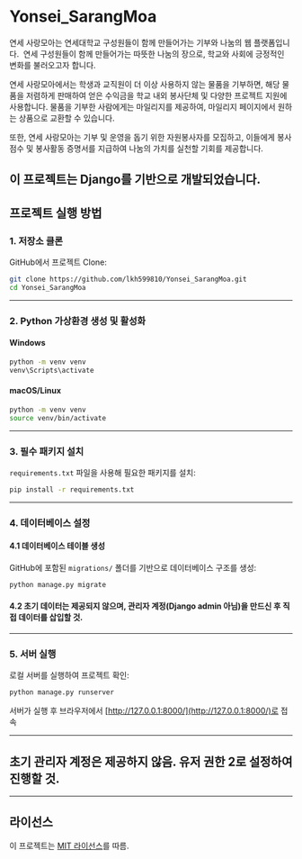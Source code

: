 # Yonsei_SarangMoa

연세 사랑모아는 연세대학교 구성원들이 함께 만들어가는 기부와 나눔의 웹 플랫폼입니다. 
연세 구성원들이 함께 만들어가는 따뜻한 나눔의 장으로, 학교와 사회에 긍정적인 변화를 불러오고자 합니다.

연세 사랑모아에서는 학생과 교직원이 더 이상 사용하지 않는 물품을 기부하면,
해당 물품을 저렴하게 판매하여 얻은 수익금을 학교 내외 봉사단체 및 다양한 프로젝트 지원에 사용합니다.
물품을 기부한 사람에게는 마일리지를 제공하여, 마일리지 페이지에서 원하는 상품으로 교환할 수 있습니다.
 
또한, 연세 사랑모아는 기부 및 운영을 돕기 위한 자원봉사자를 모집하고, 
이들에게 봉사점수 및 봉사활동 증명서를 지급하여 나눔의 가치를 실천할 기회를 제공합니다.

이 프로젝트는 Django를 기반으로 개발되었습니다.
---

## 프로젝트 실행 방법

### 1. 저장소 클론
GitHub에서 프로젝트 Clone:
```bash
git clone https://github.com/lkh599810/Yonsei_SarangMoa.git
cd Yonsei_SarangMoa
```

---

### 2. Python 가상환경 생성 및 활성화

#### Windows
```bash
python -m venv venv
venv\Scripts\activate
```

#### macOS/Linux
```bash
python -m venv venv
source venv/bin/activate
```

---

### 3. 필수 패키지 설치
`requirements.txt` 파일을 사용해 필요한 패키지를 설치:
```bash
pip install -r requirements.txt
```

---

### 4. 데이터베이스 설정

#### 4.1 데이터베이스 테이블 생성
GitHub에 포함된 `migrations/` 폴더를 기반으로 데이터베이스 구조를 생성:
```bash
python manage.py migrate
```

#### 4.2 초기 데이터는 제공되지 않으며, 관리자 계정(Django admin 아님)을 만드신 후 직접 데이터를 삽입할 것.


---

### 5. 서버 실행
로컬 서버를 실행하여 프로젝트 확인:
```bash
python manage.py runserver
```

서버가 실행 후 브라우저에서 [http://127.0.0.1:8000/](http://127.0.0.1:8000/)로 접속

---

## 초기 관리자 계정은 제공하지 않음. 유저 권한 2로 설정하여 진행할 것.

---



## 라이선스
이 프로젝트는 [MIT 라이선스](LICENSE)를 따름.
